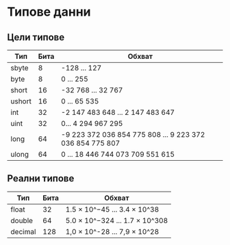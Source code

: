 # Типове данни
## Цели типове
| Тип    | Бита | Обхват                                                   |
| ------ | ---- | -------------------------------------------------------- |
| sbyte  | 8    | -128 ... 127                                             |
| byte   | 8    | 0 ... 255                                                |
| short  | 16   | -32 768 ... 32 767                                       |
| ushort | 16   | 0 ... 65 535                                             |
| int    | 32   | -2 147 483 648 ... 2 147 483 647                         |
| uint   | 32   | 0... 4 294 967 295                                       |
| long   | 64   | -9 223 372 036 854 775 808 ... 9 223 372 036 854 775 807 |
| ulong  | 64   | 0 ... 18 446 744 073 709 551 615                         |

## Реални типове
| Тип     | Бита | Обхват                         |
| ------- | ---- | ------------------------------ |
| float   | 32   | 1.5 × 10^−45  ... 3.4 × 10^38  |
| double  | 64   | 5.0 × 10^−324 ... 1.7 × 10^308 |
| decimal | 128  | 1,0 × 10^-28  ... 7,9 × 10^28  |